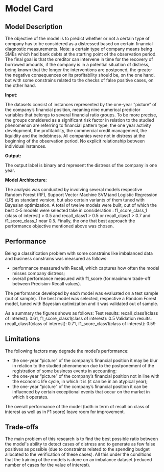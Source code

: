 # Model Card

## Model Description

The objective of the model is to predict whether or not a certain type of company has to be considered as
a distressed based on certain financial diagnostic measurements. Note: a certain type of company means
being SMEs which had bank debts at the starting point of the observation period. The final goal is that
the creditor can intervene in time for the recovery of borrowed amounts, if the company is in a potential
situation of distress, being known that the longer the interventions are postponed, the greater the 
negative consequences on its profitability should be, on the one hand, but with some constrains related to the
checks of false positive cases, on the other hand.

**Input:** 

The datasets consist of instances represented by the one-year “picture” of the company’s financial position, 
meaning nine numerical predictor variables that belongs to several financial ratio groups. To be more precise, 
the groups considered as a significant risk factor in relation to the studied phenomenon are referring to 
financial pattern type, the one year activity development, the profitability, the  commercial credit management, 
the liquidity and the indebtness. All companies were not in distress at the beginning of the observation period.
No explicit relationship between individual instances.

**Output:** 

The output label is binary and represent the distress of the company in one year.

**Model Architecture:** 

The analysis was conducted by involving several models respective Random Forest (RF), Support Vector Machine 
SVM)and Logistic Regression (LR) as standard version, but also certain variants of them tuned with Bayesian 
optimization. A total of twelve models were built, out of which the best 4-5 models were selected take in consideration :
f1_score_class_1 (class of interest) > 0.5 and recall_class1 > 0.5 or recall_class1 > 0.7 and f1_score_class_1 near 0.5. 
Finally, the one that best approach the performance objective mentioned above was chosen.

## Performance

Being a classification problem with some constrains like imbalanced data and business constrains 
 was measured as follows:
-	performance measured with Recall, which captures how often the model misses company distress;
-	overall performance measured with f1_score (for maximum trade-off between Precision-Recall values).

The performance developed by each model was evaluated on a test sample (out of sample). The best model was 
selected, respective a Random Forest model, tuned with Bayesian optimization and it was validated out of sample.

As a summary the figures shows as follows:
Test results: recall_class1(class of interest): 0.61, f1_score_class1(class of interest): 0.5
Validation results: recall_class1(class of interest): 0.71, f1_score_class1(class of interest): 0.59

## Limitations

The following factors may degrade the model’s performance: 
-	the one-year “picture” of the company’s financial position it may be blur in relation to the studied phenomenon due to
 the postponement of the registration of some business events in accounting;
-	the one-year “picture” of the company’s financial position not in line with the economic life cycle, in which it is 
 (it can be in an atypical year);
- the one-year “picture” of the company’s financial position it can be influenced by certain exceptional events that occur 
 on the market in which it operates.
 
 The overall performance of the model (both in term of recall on class of interest as well as in F1 score) leave room for 
 improvement.


## Trade-offs

The main problem of this research is to find the best possible ratio between the model's ability to detect cases of distress
and to generate as few false positives as possible (due to constraints related to the spending budget allocated to the verification 
of these cases). All this under the conditions that the training of the models is done on an imbalance dataset (reduced number of 
cases for the value of interest).
